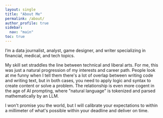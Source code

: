 ```yaml
---
layout: single
title: "About Me"
permalink: /about/
author_profile: true
sidebar:
  nav: "main"
toc: true
---
```

I’m a data journalist, analyst, game designer, and writer specializing in financial, medical, and tech topics.

My skill set straddles the line between technical and liberal arts. For me, this was just a natural progression of my interests and career path. People look at me funny when I tell them there's a lot of overlap between writing code and writing text, but in both cases, you need to apply logic and syntax to create content or solve a problem. The relationship is even more cogent in the age of AI prompting, where "natural language" is tokenized and parsed mathematically by an LLM.

I won't promise you the world, but I will calibrate your expectations to within a millimeter of what's possible within your deadline and deliver on time.


